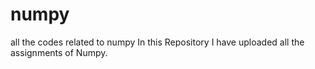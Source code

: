 # numpy
all the codes related to numpy
In this Repository I have uploaded all the assignments of Numpy.
